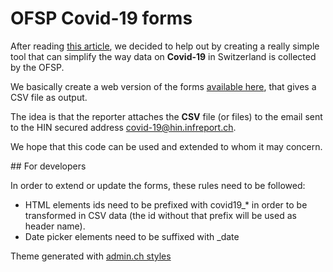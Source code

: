 # OFSP Covid-19 forms

After reading [this article](https://www.rts.ch/info/suisse/11175710-les-annonces-de-nouveaux-cas-de-coronavirus-se-font-par-fax.html), we decided to help out by creating a really simple  tool that can simplify the way data on __Covid-19__ in Switzerland is collected by the OFSP.

We basically create a web version of the forms [available here](https://www.bag.admin.ch/bag/fr/home/krankheiten/infektionskrankheiten-bekaempfen/meldesysteme-infektionskrankheiten/meldepflichtige-ik/meldeformulare.html), that gives a CSV file as output.

The idea is that the reporter attaches the __CSV__ file (or files) to the email sent to the HIN secured address covid-19@hin.infreport.ch.
 
We hope that this code can be used and extended to whom it may concern.

## For developers

In order to extend or update the forms, these rules need to be followed:

* HTML elements ids need to be prefixed with covid19_* in order to be transformed in CSV data (the id without that prefix will be used as header name).
* Date picker elements need to be suffixed with _date



Theme generated with [admin.ch styles](https://github.com/swiss/styleguide) 